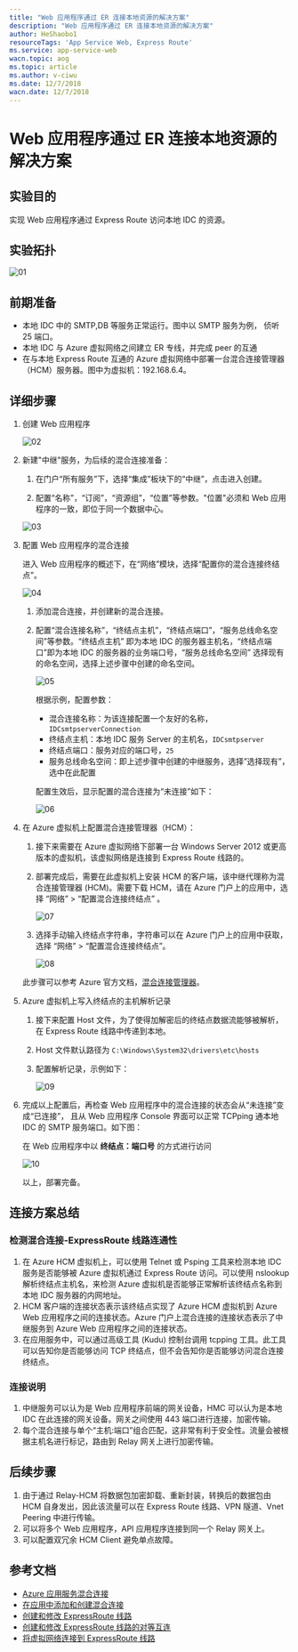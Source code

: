 ```yaml
---
title: "Web 应用程序通过 ER 连接本地资源的解决方案"
description: "Web 应用程序通过 ER 连接本地资源的解决方案"
author: HeShaobo1
resourceTags: 'App Service Web, Express Route'
ms.service: app-service-web
wacn.topic: aog
ms.topic: article
ms.author: v-ciwu
ms.date: 12/7/2018
wacn.date: 12/7/2018
---
```


# Web 应用程序通过 ER 连接本地资源的解决方案

## 实验目的

实现 Web 应用程序通过 Express Route 访问本地 IDC 的资源。

## 实验拓扑

![01](media/aog-app-service-web-howto-connect-to-local-database/01.png "01")

## 前期准备

* 本地 IDC 中的 SMTP,DB 等服务正常运行。图中以 SMTP 服务为例， 侦听 25 端口。
* 本地 IDC 与 Azure 虚拟网络之间建立 ER 专线，并完成 peer 的互通
* 在与本地 Express Route 互通的 Azure 虚拟网络中部署一台混合连接管理器（HCM）服务器。图中为虚拟机：192.168.6.4。

## 详细步骤

1. 创建 Web 应用程序

    ![02](media/aog-app-service-web-howto-connect-to-local-database/02.png "02")

2. 新建"中继"服务，为后续的混合连接准备：

    1. 在门户“所有服务”下，选择“集成”板块下的“中继”，点击进入创建。

    2. 配置“名称”，“订阅”，“资源组”，“位置”等参数。"位置"必须和 Web 应用程序的一致，即位于同一个数据中心。

    ![03](media/aog-app-service-web-howto-connect-to-local-database/03.png "03")

3. 配置 Web 应用程序的混合连接

    进入 Web 应用程序的概述下，在“网络”模块，选择“配置你的混合连接终结点”。

    ![04](media/aog-app-service-web-howto-connect-to-local-database/04.png "04")

    1. 添加混合连接，并创建新的混合连接。

    2. 配置“混合连接名称”，“终结点主机”，“终结点端口”，“服务总线命名空间”等参数。“终结点主机” 即为本地 IDC 的服务器主机名，“终结点端口”即为本地 IDC 的服务器的业务端口号，“服务总线命名空间” 选择现有的命名空间，选择上述步骤中创建的命名空间。

        ![05](media/aog-app-service-web-howto-connect-to-local-database/05.png "05")

        根据示例，配置参数：

        * 混合连接名称：为该连接配置一个友好的名称，`IDCsmtpserverConnection`
        * 终结点主机：本地 IDC 服务 Server 的主机名，`IDCsmtpserver`
        * 终结点端口：服务对应的端口号，`25`
        * 服务总线命名空间：即上述步骤中创建的中继服务，选择”选择现有”，选中在此配置

        配置生效后，显示配置的混合连接为“未连接”如下：

        ![06](media/aog-app-service-web-howto-connect-to-local-database/06.png "06")

4. 在 Azure 虚拟机上配置混合连接管理器（HCM）：

    1. 接下来需要在 Azure 虚拟网络下部署一台 Windows Server 2012 或更高版本的虚拟机，该虚拟网络是连接到 Express Route 线路的。

    2. 部署完成后，需要在此虚拟机上安装 HCM 的客户端，该中继代理称为混合连接管理器 (HCM)。需要下载 HCM，请在 Azure 门户上的应用中，选择 “网络” > “配置混合连接终结点” 。

        ![07](media/aog-app-service-web-howto-connect-to-local-database/07.png "07")

    3. 选择手动输入终结点字符串，字符串可以在 Azure 门户上的应用中获取，选择 “网络” > “配置混合连接终结点”。

        ![08](media/aog-app-service-web-howto-connect-to-local-database/08.png "08")

    此步骤可以参考 Azure 官方文档，[混合连接管理器](https://docs.azure.cn/app-service/app-service-hybrid-connections#hybrid-connection-manager)。

5. Azure 虚拟机上写入终结点的主机解析记录

    1. 接下来配置 Host 文件，为了使得加解密后的终结点数据流能够被解析，在 Express Route 线路中传递到本地。

    2. Host 文件默认路径为 `C:\Windows\System32\drivers\etc\hosts`

    3. 配置解析记录，示例如下：

        ![09](media/aog-app-service-web-howto-connect-to-local-database/09.png "09")

6. 完成以上配置后，再检查 Web 应用程序中的混合连接的状态会从“未连接”变成“已连接”， 且从 Web 应用程序 Console 界面可以正常 TCPping 通本地 IDC 的 SMTP 服务端口。如下图：

    在 Web 应用程序中以 **终结点：端口号** 的方式进行访问

    ![10](media/aog-app-service-web-howto-connect-to-local-database/10.png "10")

    以上，部署完备。

## 连接方案总结

### 检测混合连接-ExpressRoute 线路连通性

1. 在 Azure HCM 虚拟机上，可以使用 Telnet 或 Psping 工具来检测本地 IDC 服务是否能够被 Azure 虚拟机通过 Express Route 访问。可以使用 nslookup 解析终结点主机名，来检测 Azure 虚拟机是否能够正常解析该终结点名称到本地 IDC 服务器的内网地址。
2. HCM 客户端的连接状态表示该终结点实现了 Azure HCM 虚拟机到 Azure Web 应用程序之间的连接状态。Azure 门户上混合连接的连接状态表示了中继服务到 Azure Web 应用程序之间的连接状态。
3. 在应用服务中，可以通过高级工具 (Kudu) 控制台调用 tcpping 工具。此工具可以告知你是否能够访问 TCP 终结点，但不会告知你是否能够访问混合连接终结点。

### 连接说明

1. 中继服务可以认为是 Web 应用程序前端的网关设备，HMC 可以认为是本地 IDC 在此连接的网关设备。网关之间使用 443 端口进行连接，加密传输。
2. 每个混合连接与单个“主机:端口”组合匹配，这非常有利于安全性。流量会被根据主机名进行标记，路由到 Relay 网关上进行加密传输。

## 后续步骤

1. 由于通过 Relay-HCM 将数据包加密卸载、重新封装，转换后的数据包由 HCM 自身发出，因此该流量可以在 Express Route 线路、VPN 隧道、Vnet Peering 中进行传输。
2. 可以将多个 Web 应用程序，API 应用程序连接到同一个 Relay 网关上。
3. 可以配置双冗余 HCM Client 避免单点故障。

## 参考文档

* [Azure 应用服务混合连接](https://docs.microsoft.com/azure/app-service/app-service-hybrid-connections)
* [在应用中添加和创建混合连接](https://docs.azure.cn/app-service/app-service-hybrid-connections#add-and-create-hybrid-connections-in-your-app)
* [创建和修改 ExpressRoute 线路](https://docs.azure.cn/expressroute/expressroute-howto-circuit-portal-resource-manager)
* [创建和修改 ExpressRoute 线路的对等互连](https://docs.azure.cn/expressroute/expressroute-howto-routing-portal-resource-manager)
* [将虚拟网络连接到 ExpressRoute 线路](https://docs.azure.cn/expressroute/expressroute-howto-linkvnet-portal-resource-manager)
